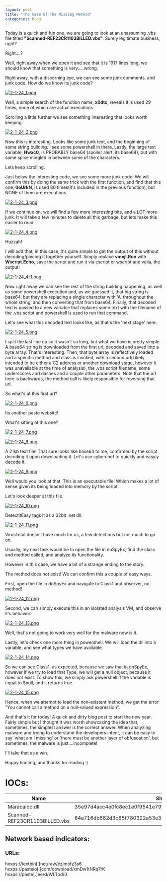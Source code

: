 ```yaml
---
layout: post
title: "The Case Of The Missing Method​"
categories: blog
---
```


Today is a quick and fun one, we are going to look at an unassuming .vbs file titled **"Scanned-REF23CR1103BILLED.vbs"**. Surely legitimate business, right?

Right….?

Well, right away when we open it and see that it is 1917 lines long, we should know that something is very…..wrong.

Right away, with a discerning eye, we can see some junk comments, and junk code.
How do we know its junk code?


[![2-1-24_1.png](/assets/images/2-1-24/2-1-24_1.png)](/assets/images/2-1-24/2-1-24_1.png)


Well, a simple search of the function name, **x0dtc**, reveals it is used 29 times, none of which are actual executions.

Scrolling a little further we see something interesting that looks worth keeping.


[![2-1-24_2.png](/assets/images/2-1-24/2-1-24_2.png)](/assets/images/2-1-24/2-1-24_2.png)



Now this is interesting.
Looks like some junk text, and the beginning of some string building. I see some powershell in there.
Lastly, the large text variable, **Hwxc0**, is PROBABLY base64 (spoiler alert, its base64), but with some spice mingled in between some of the characters.

Lets keep scrolling.

Just below the interesting code, we see some more junk code.
We will confirm this by doing the same trick with the first function, and find that this one, **0oUrkN**, is used 80 times(it's included in the previous function), but NONE of them are executions.


[![2-1-24_3.png](/assets/images/2-1-24/2-1-24_3.png)](/assets/images/2-1-24/2-1-24_3.png)


If we continue on, we will find a few more interesting bits, and a LOT more junk. 
It will take a few minutes to delete all this garbage, but lets make this easier to read.


[![2-1-24_4.png](/assets/images/2-1-24/2-1-24_4.png)](/assets/images/2-1-24/2-1-24_4.png)


Huzzah!

I will add that, in this case, it's quite simple to get the output of this without decoding/piecing it together yourself.
Simply replace **vmejl.Run** with **Wscript.Echo**, save the script and run it via cscript or wscript and voila, the output!

[![2-1-24_4-1.png](/assets/images/2-1-24/2-1-24_4-1.png)](/assets/images/2-1-24/2-1-24_4-1.png)


Now right away we can see the rest of the string building happening, as well as some powershell execution and, as we guessed it, that big string is base64, but they are replacing a single character with 'A' throughout the whole string, and then converting that from base64.
Finally, that decoded text is passed to a new variable that replaces some text with the filename of the .vbs script and powershell is used to run that command.

Let's see what this decoded text looks like, as that's the 'next stage' here.


[![2-1-24_5.png](/assets/images/2-1-24/2-1-24_5.png)](/assets/images/2-1-24/2-1-24_5.png)


I split the last line up so it wasn't so long, but what we have is pretty simple.
A base64 string is downloaded from the first url, decoded and saved into a byte array. That's interesting.
Then, that byte array is reflectively loaded and a specific method and class is invoked, with a second url(Likely intended to be either a C2 address or another download stage, however it was unavailable at the time of analysis), the .vbs script filename, some underscores and dashes and a couple other parameters. Note that the url here is backwards, the method call is likely responsible for reversing that url.

So what's at this first url?


[![2-1-24_6.png](/assets/images/2-1-24/2-1-24_6.png)](/assets/images/2-1-24/2-1-24_6.png)


Its another paste website!

What's sitting at this one?


[![2-1-24_7.png](/assets/images/2-1-24/2-1-24_7.png)](/assets/images/2-1-24/2-1-24_7.png)

[![2-1-24_8.png](/assets/images/2-1-24/2-1-24_8.png)](/assets/images/2-1-24/2-1-24_8.png)


A 21kb text file! That sure looks like base64 to me, confirmed by the script decoding it upon downloading it. Let's use cyberchef to quickly and easyly decode it.


[![2-1-24_9.png](/assets/images/2-1-24/2-1-24_9.png)](/assets/images/2-1-24/2-1-24_9.png)


Well would you look at that. This is an executable file! Which makes a lot of sense given its being loaded into memory by the script.

Let's look deeper at this file.


[![2-1-24_10.png](/assets/images/2-1-24/2-1-24_10.png)](/assets/images/2-1-24/2-1-24_10.png)


DetectitEasy tags it as a 32bit .net dll.


[![2-1-24_11.png](/assets/images/2-1-24/2-1-24_11.png)](/assets/images/2-1-24/2-1-24_11.png)


VirusTotal doesn’t have much for us, a few detections but not much to go on.

Usually, my next task would be to open the file in dnSpyEx, find the class and method called, and analyze its functionality.

However in this case, we have a bit of a strange ending to the story.

The method does not exist!
We can confirm this a couple of easy ways.

First, open the file in dnSpyEx and navigate to Class1 and observer, no method!


[![2-1-24_12.png](/assets/images/2-1-24/2-1-24_12.png)](/assets/images/2-1-24/2-1-24_12.png)


Second, we can simply execute this in an isolated analysis VM, and observe it's behavior.


[![2-1-24_13.png](/assets/images/2-1-24/2-1-24_13.png)](/assets/images/2-1-24/2-1-24_13.png)


Well, that's not going to work very well for the malware now is it.

Lastly, let's check one more thing in powershell.
We will load the dll into a variable, and see what types we have available.


[![2-1-24_14.png](/assets/images/2-1-24/2-1-24_14.png)](/assets/images/2-1-24/2-1-24_14.png)


So we can see Class1, as expected, because we saw that in dnSpyEx, however if we try to load that Type, we will get a null object, because it does not exist. To show this, we simply ask powershell if the variable is equal to $null, and it returns true.


[![2-1-24_15.png](/assets/images/2-1-24/2-1-24_15.png)](/assets/images/2-1-24/2-1-24_15.png)


Hence, when we attempt to load the non-existent method, we get the error "You cannot call a method on a null-valued expression".


And that's it for today! A quick and dirty blog post to start the new year. Fairly simple but I thought it was worth showcasing the idea that, sometimes, the simplest answer is the correct answer. When analyzing malware and trying to understand the developers intent, it can be easy to say 'what am I missing' or 'there must be another layer of obfuscation', but sometimes, the malware is just….incomplete!

I'll take that as a win.

Happy hunting, and thanks for reading :)



# IOCs:

Name                  | Sha256 Hash           |
--------------------- | --------------------- |
Maracaibo.dll        | 35e97d4acc4e0fc8ec1e0f9541e79fa55f101184a1478496b151897eefe74d2e |
Scanned-REF23CR1103BILLED.vbs	       | 84a716db882d3c85f780322a53e3f9ad92390bbaa2618e419e7cd41adced229f |


## Network based indicators:


### URLs:
hxxps://textbin[.]net/raw/ezjmofz3s6
hxxps://pasteio[.]com/download/xmDw1tNRq7rK
hxxps://paste[.]ee/d/WLTpd/0